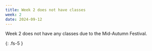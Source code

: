 ```yaml
---
title: Week 2 does not have classes
week: 2
date: 2024-09-12
---
```


Week 2 does not have any classes due to the Mid-Autumn Festival.

{: .fs-5 }

